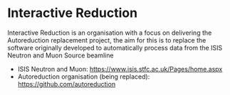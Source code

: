 # Interactive Reduction

Interactive Reduction is an organisation with a focus on delivering the Autoreduction replacement project, the aim for this is to replace the software originally developed to automatically process data from the ISIS Neutron and Muon Source beamline

- ISIS Neutron and Muon: https://www.isis.stfc.ac.uk/Pages/home.aspx
- Autoreduction organisation (being replaced): https://github.com/autoreduction
